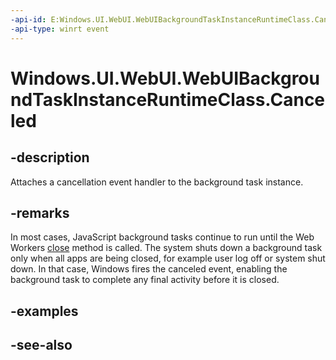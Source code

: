 ```yaml
---
-api-id: E:Windows.UI.WebUI.WebUIBackgroundTaskInstanceRuntimeClass.Canceled
-api-type: winrt event
---
```


<!-- Event syntax
public event Windows.ApplicationModel.Background.BackgroundTaskCanceledEventHandler Canceled
-->

# Windows.UI.WebUI.WebUIBackgroundTaskInstanceRuntimeClass.Canceled

## -description
Attaches a cancellation event handler to the background task instance.

## -remarks
In most cases, JavaScript background tasks continue to run until the Web Workers [close](http://msdn.microsoft.com/en-us/library/hh673568(v=VS.85).aspx) method is called. The system shuts down a background task only when all apps are being closed, for example user log off or system shut down. In that case, Windows fires the canceled event, enabling the background task to complete any final activity before it is closed.

## -examples

## -see-also
